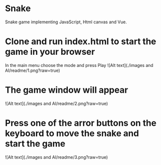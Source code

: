 # Snake
Snake game implementing JavaScript, Html canvas and Vue.
# Clone and run index.html to start the game in your browser
In the main menu choose the mode and press Play
![Alt text](./images and AI/readme/1.png?raw=true)
# The game window will appear
![Alt text](./images and AI/readme/2.png?raw=true)
# Press one of the arror buttons on the keyboard to move the snake and start the game
![Alt text](./images and AI/readme/3.png?raw=true)



